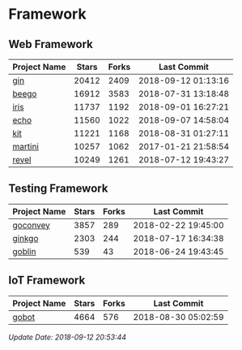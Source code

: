 # Framework

## Web Framework

| Project Name | Stars | Forks | Last Commit |
| ------------ | ----- | ----- | ----------- |
| [gin](https://github.com/gin-gonic/gin) | 20412 | 2409 | 2018-09-12 01:13:16 |
| [beego](https://github.com/astaxie/beego) | 16912 | 3583 | 2018-07-31 13:18:48 |
| [iris](https://github.com/kataras/iris) | 11737 | 1192 | 2018-09-01 16:27:21 |
| [echo](https://github.com/labstack/echo) | 11560 | 1022 | 2018-09-07 14:58:04 |
| [kit](https://github.com/go-kit/kit) | 11221 | 1168 | 2018-08-31 01:27:11 |
| [martini](https://github.com/go-martini/martini) | 10257 | 1062 | 2017-01-21 21:58:54 |
| [revel](https://github.com/revel/revel) | 10249 | 1261 | 2018-07-12 19:43:27 |

## Testing Framework

| Project Name | Stars | Forks | Last Commit |
| ------------ | ----- | ----- | ----------- |
| [goconvey](https://github.com/smartystreets/goconvey) | 3857 | 289 | 2018-02-22 19:45:00 |
| [ginkgo](https://github.com/onsi/ginkgo) | 2303 | 244 | 2018-07-17 16:34:38 |
| [goblin](https://github.com/franela/goblin) | 539 | 43 | 2018-06-24 19:43:45 |

## IoT Framework

| Project Name | Stars | Forks | Last Commit |
| ------------ | ----- | ----- | ----------- |
| [gobot](https://github.com/hybridgroup/gobot) | 4664 | 576 | 2018-08-30 05:02:59 |

*Update Date: 2018-09-12 20:53:44*